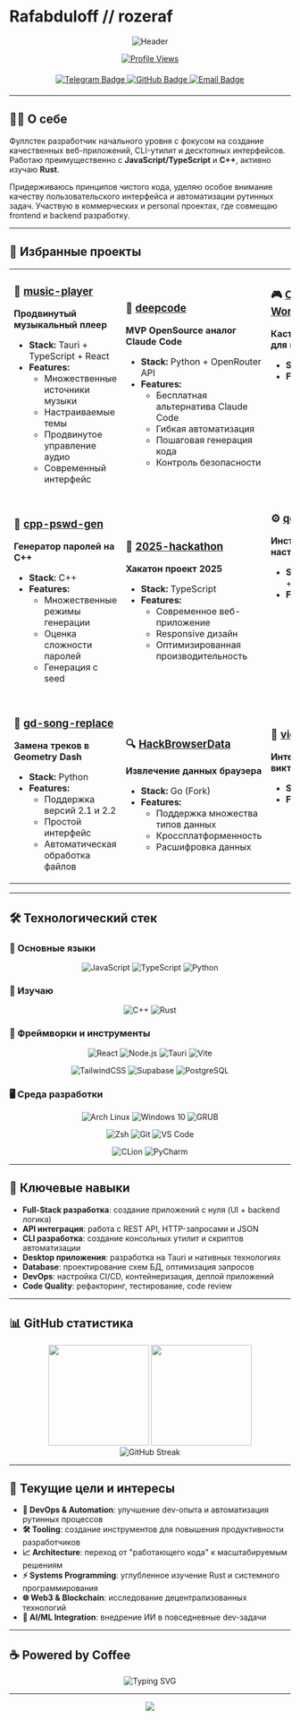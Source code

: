 # Rafabduloff // rozeraf

<div align="center">

![Header](https://readme-typing-svg.herokuapp.com?font=Fira+Code&size=35&duration=4000&pause=1000&color=667EEA&background=00000000&center=true&vCenter=true&multiline=true&width=800&height=120&lines=Full-Stack+Developer;JavaScript+%E2%80%A2+TypeScript+%E2%80%A2+C%2B%2B+%E2%80%A2+Rust)

[![Profile Views](https://komarev.com/ghpvc/?username=rafabduloff&style=flat-square&color=blue)](https://github.com/rafabduloff)

<div id="badges" align="center" style="margin: 20px 0;">
  <a href="https://t.me/rozeraf" target="_blank">
    <img src="https://img.shields.io/badge/Telegram-2CA5E0?style=for-the-badge&logo=telegram&logoColor=white" alt="Telegram Badge"/>
  </a>
  <a href="https://github.com/rafabduloff" target="_blank">
    <img src="https://img.shields.io/badge/GitHub-181717?style=for-the-badge&logo=github&logoColor=white" alt="GitHub Badge"/>
  </a>
  <a href="mailto:rafabduloff@gmail.com" target="_blank">
    <img src="https://img.shields.io/badge/Email-D14836?style=for-the-badge&logo=gmail&logoColor=white" alt="Email Badge"/>
  </a>
</div>

</div>

---

## 👨‍💻 О себе

Фуллстек разработчик начального уровня с фокусом на создание качественных веб-приложений, CLI-утилит и десктопных интерфейсов. Работаю преимущественно с **JavaScript/TypeScript** и **C++**, активно изучаю **Rust**. 

Придерживаюсь принципов чистого кода, уделяю особое внимание качеству пользовательского интерфейса и автоматизации рутинных задач. Участвую в коммерческих и personal проектах, где совмещаю frontend и backend разработку.

---

## 🚀 Избранные проекты

<table>
<tr>
<td width="33%">

### 🎵 [music-player](https://github.com/rafabduloff/music-player)
**Продвинутый музыкальный плеер**
- **Stack:** Tauri + TypeScript + React
- **Features:** 
  - Множественные источники музыки
  - Настраиваемые темы
  - Продвинутое управление аудио
  - Современный интерфейс

</td>
<td width="33%">

### 🤖 [deepcode](https://github.com/rafabduloff/deepcode)
**MVP OpenSource аналог Claude Code**
- **Stack:** Python + OpenRouter API
- **Features:**
  - Бесплатная альтернатива Claude Code
  - Гибкая автоматизация
  - Пошаговая генерация кода
  - Контроль безопасности

</td>
<td width="33%">

### 🎮 [Object-Workshop](https://github.com/rafabduloff/Object-Workshop)
**Кастомные объекты для игр**
- **Stack:** C++ (Fork)
- **Features:**
  - Загрузка/выгрузка объектов
  - Поиск по созданным объектам
  - Интеграция с игровыми движками

</td>
</tr>
<tr>
<td width="33%">

### 🔐 [cpp-pswd-gen](https://github.com/rafabduloff/cpp-pswd-gen)
**Генератор паролей на C++**
- **Stack:** C++
- **Features:**
  - Множественные режимы генерации
  - Оценка сложности паролей
  - Генерация с seed

</td>
<td width="33%">

### 🎯 [2025-hackathon](https://github.com/rafabduloff/2025-hackathon)
**Хакатон проект 2025**
- **Stack:** TypeScript
- **Features:**
  - Современное веб-приложение
  - Responsive дизайн
  - Оптимизированная производительность

</td>
<td width="33%">

### ⚙️ [qol](https://github.com/rafabduloff/qol)
**Инструменты настройки Windows**
- **Stack:** PowerShell + Batch
- **Features:**
  - Автоматизация настройки системы
  - Коллекция полезных утилит
  - Методы активации ПО

</td>
</tr>
<tr>
<td width="33%">

### 🎵 [gd-song-replace](https://github.com/rafabduloff/gd-song-replace)
**Замена треков в Geometry Dash**
- **Stack:** Python
- **Features:**
  - Поддержка версий 2.1 и 2.2
  - Простой интерфейс
  - Автоматическая обработка файлов

</td>
<td width="33%">

### 🔍 [HackBrowserData](https://github.com/rafabduloff/HackBrowserData)
**Извлечение данных браузера**
- **Stack:** Go (Fork)
- **Features:**
  - Поддержка множества типов данных
  - Кроссплатформенность
  - Расшифровка данных

</td>
<td width="33%">

### 🎲 [victorina](https://github.com/rafabduloff/victorina)
**Интерактивная викторина**
- **Stack:** JavaScript
- **Features:**
  - Динамический контент
  - Система счета
  - Адаптивный интерфейс

</td>
</tr>
</table>

---

## 🛠️ Технологический стек

### 💪 Основные языки
<div align="center">

![JavaScript](https://img.shields.io/badge/JavaScript-F7DF1E?style=for-the-badge&logo=javascript&logoColor=black)
![TypeScript](https://img.shields.io/badge/TypeScript-007ACC?style=for-the-badge&logo=typescript&logoColor=white)
![Python](https://img.shields.io/badge/Python-3776AB?style=for-the-badge&logo=python&logoColor=white)

</div>

### 🌱 Изучаю
<div align="center">

![C++](https://img.shields.io/badge/C++-00599C?style=for-the-badge&logo=cplusplus&logoColor=white)
![Rust](https://img.shields.io/badge/Rust-000000?style=for-the-badge&logo=rust&logoColor=white)

</div>

### 🔧 Фреймворки и инструменты
<div align="center">

![React](https://img.shields.io/badge/React-20232A?style=for-the-badge&logo=react&logoColor=61DAFB)
![Node.js](https://img.shields.io/badge/Node.js-43853D?style=for-the-badge&logo=node.js&logoColor=white)
![Tauri](https://img.shields.io/badge/Tauri-24C8D8?style=for-the-badge&logo=tauri&logoColor=white)
![Vite](https://img.shields.io/badge/Vite-646CFF?style=for-the-badge&logo=vite&logoColor=white)

![TailwindCSS](https://img.shields.io/badge/Tailwind_CSS-38B2AC?style=for-the-badge&logo=tailwind-css&logoColor=white)
![Supabase](https://img.shields.io/badge/Supabase-3FCF8E?style=for-the-badge&logo=supabase&logoColor=white)
![PostgreSQL](https://img.shields.io/badge/PostgreSQL-316192?style=for-the-badge&logo=postgresql&logoColor=white)

</div>

### 🖥️ Среда разработки
<div align="center">

![Arch Linux](https://img.shields.io/badge/Arch_Linux-1793D1?style=for-the-badge&logo=arch-linux&logoColor=white)
![Windows 10](https://img.shields.io/badge/Windows_10-0078D6?style=for-the-badge&logo=windows&logoColor=white)
![GRUB](https://img.shields.io/badge/GRUB-8E8E8E?style=for-the-badge&logo=gnu&logoColor=white)

![Zsh](https://img.shields.io/badge/Zsh-89e051?style=for-the-badge&logo=gnu-bash&logoColor=black)
![Git](https://img.shields.io/badge/Git-F05032?style=for-the-badge&logo=git&logoColor=white)
![VS Code](https://img.shields.io/badge/VS_Code-007ACC?style=for-the-badge&logo=visual-studio-code&logoColor=white)

![CLion](https://img.shields.io/badge/CLion-000000?style=for-the-badge&logo=clion&logoColor=white)
![PyCharm](https://img.shields.io/badge/PyCharm-000000?style=for-the-badge&logo=pycharm&logoColor=white)

</div>

---

## 💼 Ключевые навыки

- **Full-Stack разработка**: создание приложений с нуля (UI + backend логика)
- **API интеграция**: работа с REST API, HTTP-запросами и JSON
- **CLI разработка**: создание консольных утилит и скриптов автоматизации
- **Desktop приложения**: разработка на Tauri и нативных технологиях
- **Database**: проектирование схем БД, оптимизация запросов
- **DevOps**: настройка CI/CD, контейнеризация, деплой приложений
- **Code Quality**: рефакторинг, тестирование, code review

---

## 📊 GitHub статистика

<div align="center">
  <img height="180em" src="https://github-readme-stats.vercel.app/api?username=rafabduloff&show_icons=true&theme=tokyonight&include_all_commits=true&count_private=true&hide_border=true"/>
  <img height="180em" src="https://github-readme-stats.vercel.app/api/top-langs/?username=rafabduloff&layout=compact&theme=tokyonight&hide_border=true"/>
</div>

<div align="center">
  <img src="https://github-readme-streak-stats.herokuapp.com/?user=rafabduloff&theme=tokyonight&hide_border=true" alt="GitHub Streak"/>
</div>

---

## 🎯 Текущие цели и интересы

- **🔄 DevOps & Automation**: улучшение dev-опыта и автоматизация рутинных процессов
- **🛠️ Tooling**: создание инструментов для повышения продуктивности разработчиков
- **📈 Architecture**: переход от "работающего кода" к масштабируемым решениям
- **⚡ Systems Programming**: углубленное изучение Rust и системного программирования
- **🌐 Web3 & Blockchain**: исследование децентрализованных технологий
- **🤖 AI/ML Integration**: внедрение ИИ в повседневные dev-задачи

---

## ☕ Powered by Coffee

<div align="center">
  <img src="https://readme-typing-svg.herokuapp.com?font=Fira+Code&pause=1000&color=F7931E&center=true&vCenter=true&width=435&lines=console.log('Coding+with+%E2%98%95');while(coffee)+%7B+code()+%7D;System.out.println(%22Java+%2B+Coffee%22);" alt="Typing SVG" />
</div>

---

<div align="center">
  <img src="https://capsule-render.vercel.app/api?type=waving&color=gradient&height=100&section=footer&animation=fadeIn"/>
</div>
